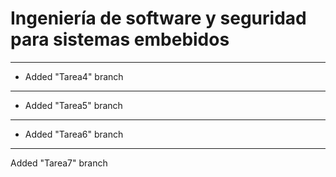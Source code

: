 # **Ingeniería de software y seguridad para sistemas embebidos**
---
- Added "Tarea4" branch
---
- Added "Tarea5" branch
---
- Added "Tarea6" branch
---
Added "Tarea7" branch

